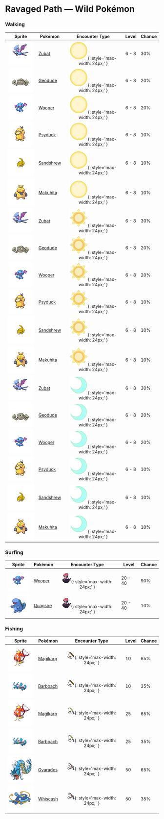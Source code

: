 # Ravaged Path — Wild Pokémon

### Walking

| Sprite | Pokémon | Encounter Type | Level | Chance |
|:------:|---------|:--------------:|-------|--------|
| ![Zubat](../../assets/sprites/zubat/front.gif "Zubat: It checks its surroundings and location using reflections of the ultrasonic waves from its mouth.") | [Zubat](../../pokemon/zubat.md/) | ![Morning](../../assets/encounter_types/morning.png "Morning"){: style='max-width: 24px;' } | 6 - 8 | 30% |
| ![Geodude](../../assets/sprites/geodude/front.gif "Geodude: At rest, it looks just like a rock. Carelessly stepping on it will make it swing its fists angrily.") | [Geodude](../../pokemon/geodude.md/) | ![Morning](../../assets/encounter_types/morning.png "Morning"){: style='max-width: 24px;' } | 6 - 8 | 20% |
| ![Wooper](../../assets/sprites/wooper/front.gif "Wooper: When walking on land, it covers its body with a poisonous film that keeps its skin from dehydrating.") | [Wooper](../../pokemon/wooper.md/) | ![Morning](../../assets/encounter_types/morning.png "Morning"){: style='max-width: 24px;' } | 6 - 8 | 20% |
| ![Psyduck](../../assets/sprites/psyduck/front.gif "Psyduck: Overwhelmed by enigmatic abilities, it suffers a constant headache. It sometimes uses mysterious powers.") | [Psyduck](../../pokemon/psyduck.md/) | ![Morning](../../assets/encounter_types/morning.png "Morning"){: style='max-width: 24px;' } | 6 - 8 | 10% |
| ![Sandshrew](../../assets/sprites/sandshrew/front.gif "Sandshrew: To protect itself from attackers, it curls up into a ball. It lives in arid regions with minimal rainfall.") | [Sandshrew](../../pokemon/sandshrew.md/) | ![Morning](../../assets/encounter_types/morning.png "Morning"){: style='max-width: 24px;' } | 6 - 8 | 10% |
| ![Makuhita](../../assets/sprites/makuhita/front.gif "Makuhita: It toughens its body by slamming into thick trees. Many snapped trees can be found near its nest.") | [Makuhita](../../pokemon/makuhita.md/) | ![Morning](../../assets/encounter_types/morning.png "Morning"){: style='max-width: 24px;' } | 6 - 8 | 10% |
| ![Zubat](../../assets/sprites/zubat/front.gif "Zubat: It checks its surroundings and location using reflections of the ultrasonic waves from its mouth.") | [Zubat](../../pokemon/zubat.md/) | ![Day](../../assets/encounter_types/day.png "Day"){: style='max-width: 24px;' } | 6 - 8 | 30% |
| ![Geodude](../../assets/sprites/geodude/front.gif "Geodude: At rest, it looks just like a rock. Carelessly stepping on it will make it swing its fists angrily.") | [Geodude](../../pokemon/geodude.md/) | ![Day](../../assets/encounter_types/day.png "Day"){: style='max-width: 24px;' } | 6 - 8 | 20% |
| ![Wooper](../../assets/sprites/wooper/front.gif "Wooper: When walking on land, it covers its body with a poisonous film that keeps its skin from dehydrating.") | [Wooper](../../pokemon/wooper.md/) | ![Day](../../assets/encounter_types/day.png "Day"){: style='max-width: 24px;' } | 6 - 8 | 20% |
| ![Psyduck](../../assets/sprites/psyduck/front.gif "Psyduck: Overwhelmed by enigmatic abilities, it suffers a constant headache. It sometimes uses mysterious powers.") | [Psyduck](../../pokemon/psyduck.md/) | ![Day](../../assets/encounter_types/day.png "Day"){: style='max-width: 24px;' } | 6 - 8 | 10% |
| ![Sandshrew](../../assets/sprites/sandshrew/front.gif "Sandshrew: To protect itself from attackers, it curls up into a ball. It lives in arid regions with minimal rainfall.") | [Sandshrew](../../pokemon/sandshrew.md/) | ![Day](../../assets/encounter_types/day.png "Day"){: style='max-width: 24px;' } | 6 - 8 | 10% |
| ![Makuhita](../../assets/sprites/makuhita/front.gif "Makuhita: It toughens its body by slamming into thick trees. Many snapped trees can be found near its nest.") | [Makuhita](../../pokemon/makuhita.md/) | ![Day](../../assets/encounter_types/day.png "Day"){: style='max-width: 24px;' } | 6 - 8 | 10% |
| ![Zubat](../../assets/sprites/zubat/front.gif "Zubat: It checks its surroundings and location using reflections of the ultrasonic waves from its mouth.") | [Zubat](../../pokemon/zubat.md/) | ![Night](../../assets/encounter_types/night.png "Night"){: style='max-width: 24px;' } | 6 - 8 | 30% |
| ![Geodude](../../assets/sprites/geodude/front.gif "Geodude: At rest, it looks just like a rock. Carelessly stepping on it will make it swing its fists angrily.") | [Geodude](../../pokemon/geodude.md/) | ![Night](../../assets/encounter_types/night.png "Night"){: style='max-width: 24px;' } | 6 - 8 | 20% |
| ![Wooper](../../assets/sprites/wooper/front.gif "Wooper: When walking on land, it covers its body with a poisonous film that keeps its skin from dehydrating.") | [Wooper](../../pokemon/wooper.md/) | ![Night](../../assets/encounter_types/night.png "Night"){: style='max-width: 24px;' } | 6 - 8 | 20% |
| ![Psyduck](../../assets/sprites/psyduck/front.gif "Psyduck: Overwhelmed by enigmatic abilities, it suffers a constant headache. It sometimes uses mysterious powers.") | [Psyduck](../../pokemon/psyduck.md/) | ![Night](../../assets/encounter_types/night.png "Night"){: style='max-width: 24px;' } | 6 - 8 | 10% |
| ![Sandshrew](../../assets/sprites/sandshrew/front.gif "Sandshrew: To protect itself from attackers, it curls up into a ball. It lives in arid regions with minimal rainfall.") | [Sandshrew](../../pokemon/sandshrew.md/) | ![Night](../../assets/encounter_types/night.png "Night"){: style='max-width: 24px;' } | 6 - 8 | 10% |
| ![Makuhita](../../assets/sprites/makuhita/front.gif "Makuhita: It toughens its body by slamming into thick trees. Many snapped trees can be found near its nest.") | [Makuhita](../../pokemon/makuhita.md/) | ![Night](../../assets/encounter_types/night.png "Night"){: style='max-width: 24px;' } | 6 - 8 | 10% |

### Surfing

| Sprite | Pokémon | Encounter Type | Level | Chance |
|:------:|---------|:--------------:|-------|--------|
| ![Wooper](../../assets/sprites/wooper/front.gif "Wooper: When walking on land, it covers its body with a poisonous film that keeps its skin from dehydrating.") | [Wooper](../../pokemon/wooper.md/) | ![Surf](../../assets/encounter_types/surf.png "Surf"){: style='max-width: 24px;' } | 20 - 40 | 90% |
| ![Quagsire](../../assets/sprites/quagsire/front.gif "Quagsire: It has an easygoing nature. It doesn’t care if it bumps its head on boats and boulders while swimming.") | [Quagsire](../../pokemon/quagsire.md/) | ![Surf](../../assets/encounter_types/surf.png "Surf"){: style='max-width: 24px;' } | 20 - 40 | 10% |

### Fishing

| Sprite | Pokémon | Encounter Type | Level | Chance |
|:------:|---------|:--------------:|-------|--------|
| ![Magikarp](../../assets/sprites/magikarp/front.gif "Magikarp: A MAGIKARP living for many years can leap a mountain using Splash. The move remains useless, though.") | [Magikarp](../../pokemon/magikarp.md/) | ![Old Rod](../../assets/encounter_types/old_rod.png "Old Rod"){: style='max-width: 24px;' } | 10 | 65% |
| ![Barboach](../../assets/sprites/barboach/front.gif "Barboach: Its slimy body is hard to grasp. In one region, it is said to have been born from hardened mud.") | [Barboach](../../pokemon/barboach.md/) | ![Old Rod](../../assets/encounter_types/old_rod.png "Old Rod"){: style='max-width: 24px;' } | 10 | 35% |
| ![Magikarp](../../assets/sprites/magikarp/front.gif "Magikarp: A MAGIKARP living for many years can leap a mountain using Splash. The move remains useless, though.") | [Magikarp](../../pokemon/magikarp.md/) | ![Good Rod](../../assets/encounter_types/good_rod.png "Good Rod"){: style='max-width: 24px;' } | 25 | 65% |
| ![Barboach](../../assets/sprites/barboach/front.gif "Barboach: Its slimy body is hard to grasp. In one region, it is said to have been born from hardened mud.") | [Barboach](../../pokemon/barboach.md/) | ![Good Rod](../../assets/encounter_types/good_rod.png "Good Rod"){: style='max-width: 24px;' } | 25 | 35% |
| ![Gyarados](../../assets/sprites/gyarados/front.gif "Gyarados: Once it begins to rampage, a GYARADOS will burn everything down, even in a harsh storm.") | [Gyarados](../../pokemon/gyarados.md/) | ![Super Rod](../../assets/encounter_types/super_rod.png "Super Rod"){: style='max-width: 24px;' } | 50 | 65% |
| ![Whiscash](../../assets/sprites/whiscash/front.gif "Whiscash: It is extremely protective of its territory. If any foe approaches, it attacks using vicious tremors.") | [Whiscash](../../pokemon/whiscash.md/) | ![Super Rod](../../assets/encounter_types/super_rod.png "Super Rod"){: style='max-width: 24px;' } | 50 | 35% |


